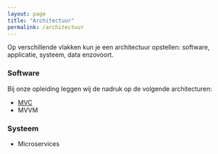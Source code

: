 ```yaml
---
layout: page
title: "Architectuur"
permalink: /architectuur
---
```


Op verschillende vlakken kun je een architectuur opstellen: software, applicatie, systeem, data enzovoort.

### Software
Bij onze opleiding leggen wij de nadruk op de volgende architecturen:

- [MVC](Architectuur/Software/MVC)
- MVVM

### Systeem
- Microservices